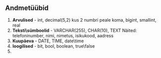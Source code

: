 ## Andmetüübid
1. **Arvulised** - int, decimal(5,2) kus 2 numbri peale koma, bigint, smallint, real
2. **Teksti\sümboolid** - VARCHAR(255), CHAR(10), TEXT
Näited: telefoninumber, nimi, nimetus, isikukood, aadress
3. **Kuupäeva** - DATE, TIME, date\time
4. **loogilised** - bit, bool, boolean, true\false
5. 
